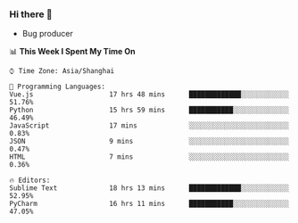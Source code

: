 ### Hi there 👋
* Bug producer
<!--START_SECTION:waka-->
📊 **This Week I Spent My Time On** 

```text
⌚︎ Time Zone: Asia/Shanghai

💬 Programming Languages: 
Vue.js                   17 hrs 48 mins      █████████████░░░░░░░░░░░░   51.76% 
Python                   15 hrs 59 mins      ███████████░░░░░░░░░░░░░░   46.49% 
JavaScript               17 mins             ░░░░░░░░░░░░░░░░░░░░░░░░░   0.83% 
JSON                     9 mins              ░░░░░░░░░░░░░░░░░░░░░░░░░   0.47% 
HTML                     7 mins              ░░░░░░░░░░░░░░░░░░░░░░░░░   0.36%

🔥 Editors: 
Sublime Text             18 hrs 13 mins      █████████████░░░░░░░░░░░░   52.95% 
PyCharm                  16 hrs 11 mins      ███████████░░░░░░░░░░░░░░   47.05%

```


<!--END_SECTION:waka-->

